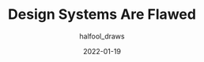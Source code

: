 ---
author: halfool_draws
date: 2022-01-19
publisher: shopifyux
tags:
  - design-systems
  - meta
target_url: https://ux.shopify.com/design-systems-are-flawed-eecb60610efa
title: Design Systems Are Flawed
---